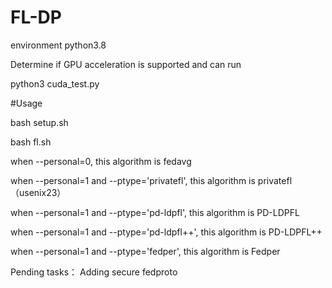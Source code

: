 # FL-DP
environment python3.8

Determine if GPU acceleration is supported and can run 

python3 cuda_test.py

#Usage

bash setup.sh

bash fl.sh

when --personal=0, this algorithm is fedavg

when --personal=1 and --ptype='privatefl', this algorithm is privatefl（usenix23）

when --personal=1 and --ptype='pd-ldpfl', this algorithm is PD-LDPFL

when --personal=1 and --ptype='pd-ldpfl++', this algorithm is PD-LDPFL++

when --personal=1 and --ptype='fedper', this algorithm is Fedper

Pending tasks：
Adding secure fedproto
